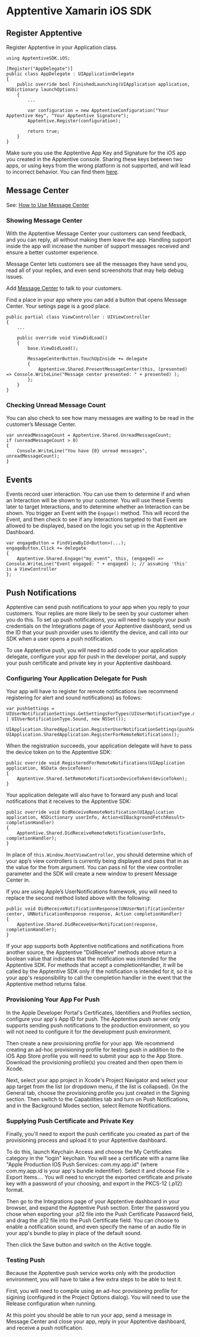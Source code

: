 # Apptentive Xamarin iOS SDK

## Register Apptentive
Register Apptentive in your Application class.

```
using ApptentiveSDK.iOS;

[Register("AppDelegate")]
public class AppDelegate : UIApplicationDelegate
{
    public override bool FinishedLaunching(UIApplication application, NSDictionary launchOptions)
    {
        ...
    
        var configuration = new ApptentiveConfiguration("Your Apptentive Key", "Your Apptentive Signature");
        Apptentive.Register(configuration);

        return true;
    }
}
```
Make sure you use the Apptentive App Key and Signature for the iOS app you created in the Apptentive console. Sharing these keys between two apps, or using keys from the wrong platform is not supported, and will lead to incorrect behavior. You can find them [here](https://be.apptentive.com/apps/current/settings/api).

## Message Center

See: [How to Use Message Center](https://learn.apptentive.com/knowledge-base/how-to-use-message-center/)

### Showing Message Center

With the Apptentive Message Center your customers can send feedback, and you can reply, all without making them leave the app. Handling support inside the app will increase the number of support messages received and ensure a better customer experience.

Message Center lets customers see all the messages they have send you, read all of your replies, and even send screenshots that may help debug issues.

Add [Message Center](http://learn.apptentive.com/knowledge-base/apptentive-android-sdk-features/#message-center) to talk to your customers.

Find a place in your app where you can add a button that opens Message Center. Your setings page is a good place.

```
public partial class ViewController : UIViewController
{
    ...
    
    public override void ViewDidLoad()
    {
        base.ViewDidLoad();

        MessageCenterButton.TouchUpInside += delegate
        {
            Apptentive.Shared.PresentMessageCenter(this, (presented) => Console.WriteLine("Message center presented: " + presented) );
        };
    }
}
```

### Checking Unread Message Count

You can also check to see how many messages are waiting to be read in the customer’s Message Center.
```
var unreadMessageCount = Apptentive.Shared.UnreadMessageCount;
if (unreadMessageCount > 0)
{
    Console.WriteLine("You have {0} unread messages", unreadMessageCount);
}
```


## Events

Events record user interaction. You can use them to determine if and when an Interaction will be shown to your customer. You will use these Events later to target Interactions, and to determine whether an Interaction can be shown. You trigger an Event with the `Engage()` method. This will record the Event, and then check to see if any Interactions targeted to that Event are allowed to be displayed, based on the logic you set up in the Apptentive Dashboard.
  
```
var engageButton = FindViewById<Button>(...);
engageButton.Click += delegate
{
    Apptentive.Shared.Engage("my_event", this, (engaged) => Console.WriteLine("Event engaged: " + engaged) ); // assuming 'this' is a ViewController
};
```

## Push Notifications

Apptentive can send push notifications to your app when you reply to your customers. Your replies are more likely to be seen by your customer when you do this. To set up push notifications, you will need to supply your push credentials on the Integrations page of your Apptentive dashboard, send us the ID that your push provider uses to identify the device, and call into our SDK when a user opens a push notification.

To use Apptentive push, you will need to add code to your application delegate, configure your app for push in the developer portal, and supply your push certificate and private key in your Apptentive dashboard.

### Configuring Your Application Delegate for Push

Your app will have to register for remote notifications (we recommend registering for alert and sound notifications) as follows:

```
var pushSettings = UIUserNotificationSettings.GetSettingsForTypes(UIUserNotificationType.Alert | UIUserNotificationType.Sound, new NSSet());

UIApplication.SharedApplication.RegisterUserNotificationSettings(pushSettings);
UIApplication.SharedApplication.RegisterForRemoteNotifications();
```

When the registration succeeds, your application delegate will have to pass the device token on to the Apptentive SDK:

```
public override void RegisteredForRemoteNotifications(UIApplication application, NSData deviceToken)
{
    Apptentive.Shared.SetRemoteNotificationDeviceToken(deviceToken);
}
```

Your application delegate will also have to forward any push and local notifications that it receives to the Apptentive SDK:

```
public override void DidReceiveRemoteNotification(UIApplication application, NSDictionary userInfo, Action<UIBackgroundFetchResult> completionHandler)
{
    Apptentive.Shared.DidReceiveRemoteNotification(userInfo, completionHandler);
}
```

In place of `this.Window.RootViewController`, you should determine which of your app’s view controllers is currently being displayed and pass that in as the value for the from argument. You can pass nil for the view controller parameter and the SDK will create a new window to present Message Center in.

If you are using Apple’s UserNotifications framework, you will need to replace the second method listed above with the following:

```
public void DidReceiveNotificationResponse(UNUserNotificationCenter center, UNNotificationResponse response, Action completionHandler)
{
    Apptentive.Shared.DidReceveUserNotification(response, completionHandler);
}
```

If your app supports both Apptentive notifications and notifications from another source, the Apptentive "DidReceive" methods above return a boolean value that indicates that the notification was intended for the Apptentive SDK. For methods that accept a completionHandler, it will be called by the Apptentive SDK only if the notification is intended for it, so it is your app's responsibility to call the completion handler in the event that the Apptentive method returns false.

### Provisioning Your App For Push

In the Apple Developer Portal's Certificates, Identifiers and Profiles section, configure your app's App ID for push. The Apptentive push server only supports sending push notifications to the production environment, so you will not need to configure it for the development push environment.

Then create a new provisioning profile for your app. We recommend creating an ad-hoc provisioning profile for testing push in addition to the iOS App Store profile you will need to submit your app to the App Store. Download the provisioning profile(s) you created and then open them in Xcode.

Next, select your app project in Xcode's Project Navigator and select your app target from the list (or dropdown menu, if the list is collapsed). On the General tab, choose the provisioning profile you just created in the Signing section. Then switch to the Capabilities tab and turn on Push Notifications, and in the Background Modes section, select Remote Notifications.

### Supplying Push Certificate and Private Key

Finally, you'll need to export the push certificate you created as part of the provisioning process and upload it to your Apptentive dashboard.

To do this, launch Keychain Access and choose the My Certificates category in the "login" keychain. You will see a certificate with a name like "Apple Production IOS Push Services: com.my.app.id" (where com.my.app.id is your app's bundle indentifier). Select it and choose File > Export Items…. You will need to encrypt the exported certificate and private key with a password of your choosing, and export in the PKCS-12 (.p12) format.

Then go to the Integrations page of your Apptentive dashboard in your browser, and expand the Apptentive Push section. Enter the password you chose when exporting your .p12 file into the Push Certificate Password field, and drag the .p12 file into the Push Certificate field. You can choose to enable a notification sound, and even specify the name of an audio file in your app's bundle to play in place of the default sound.

Then click the Save button and switch on the Active toggle.

### Testing Push

Because the Apptentive push service works only with the production environment, you will have to take a few extra steps to be able to test it.

First, you will need to compile using an ad-hoc provisioning profile for sigining (configured in the Project Options dialog). You will need to use the Release configuration when running.

At this point you should be able to run your app, send a message in Message Center and close your app, reply in your Apptentive dashboard, and receive a push notification.
